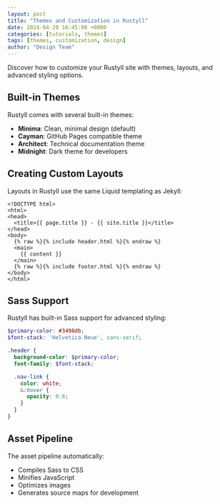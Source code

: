 ```yaml
---
layout: post
title: "Themes and Customization in Rustyll"
date: 2024-04-20 16:45:00 +0000
categories: [tutorials, themes]
tags: [themes, customization, design]
author: "Design Team"
---
```


Discover how to customize your Rustyll site with themes, layouts, and advanced styling options.

## Built-in Themes

Rustyll comes with several built-in themes:

- **Minima**: Clean, minimal design (default)
- **Cayman**: GitHub Pages compatible theme
- **Architect**: Technical documentation theme
- **Midnight**: Dark theme for developers

## Creating Custom Layouts

Layouts in Rustyll use the same Liquid templating as Jekyll:

```liquid
<!DOCTYPE html>
<html>
<head>
  <title>{{ page.title }} - {{ site.title }}</title>
</head>
<body>
  {% raw %}{% include header.html %}{% endraw %}
  <main>
    {{ content }}
  </main>
  {% raw %}{% include footer.html %}{% endraw %}
</body>
</html>
```

## Sass Support

Rustyll has built-in Sass support for advanced styling:

```scss
$primary-color: #3498db;
$font-stack: 'Helvetica Neue', sans-serif;

.header {
  background-color: $primary-color;
  font-family: $font-stack;

  .nav-link {
    color: white;
    &:hover {
      opacity: 0.8;
    }
  }
}
```

## Asset Pipeline

The asset pipeline automatically:
- Compiles Sass to CSS
- Minifies JavaScript
- Optimizes images
- Generates source maps for development